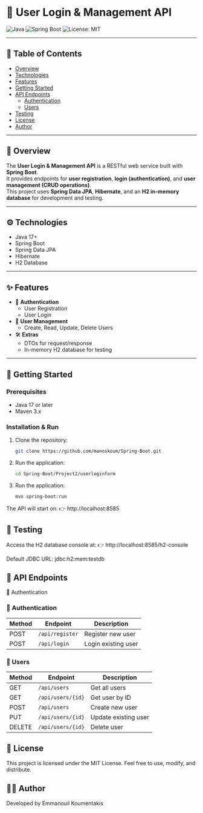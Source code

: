# 🔐 User Login & Management API

![Java](https://img.shields.io/badge/Java-17-orange) 
![Spring Boot](https://img.shields.io/badge/Spring%20Boot-3-brightgreen) 
![License: MIT](https://img.shields.io/badge/License-MIT-blue)

---

## 📑 Table of Contents
- [Overview](#-overview)
- [Technologies](#-technologies)
- [Features](#-features)
- [Getting Started](#-getting-started)
- [API Endpoints](#-api-endpoints)
  - [Authentication](#authentication)
  - [Users](#users)
- [Testing](#-testing)
- [License](#-license)
- [Author](#-author)

---

## 📌 Overview
The **User Login & Management API** is a RESTful web service built with **Spring Boot**.  
It provides endpoints for **user registration**, **login (authentication)**, and **user management (CRUD operations)**.  
This project uses **Spring Data JPA**, **Hibernate**, and an **H2 in-memory database** for development and testing.  

---

## ⚙️ Technologies
- Java 17+
- Spring Boot
- Spring Data JPA
- Hibernate
- H2 Database

---

## ✨ Features
- 🔐 **Authentication**
  - User Registration
  - User Login
- 👥 **User Management**
  - Create, Read, Update, Delete Users
- 🛠 **Extras**
  - DTOs for request/response
  - In-memory H2 database for testing

---

## 🚀 Getting Started

### Prerequisites
- Java 17 or later
- Maven 3.x

### Installation & Run
1. Clone the repository:
   ```bash
   git clone https://github.com/manoskoum/Spring-Boot.git

2. Run the application:
   ```bash
   cd Spring-Boot/Project2/userloginform

3. Run the application:
   ```bash
   mvn spring-boot:run

The API will start on: 👉 http://localhost:8585 

## 🧪 Testing

Access the H2 database console at: 👉 http://localhost:8585/h2-console

Default JDBC URL: jdbc:h2:mem:testdb

## 📡 API Endpoints

🔐 Authentication

### 🔐 Authentication
| Method | Endpoint        | Description         |
|--------|-----------------|---------------------|
| POST   | `/api/register` | Register new user   |
| POST   | `/api/login`    | Login existing user |

### 👥 Users
| Method | Endpoint           | Description           |
|--------|-------------------|-----------------------|
| GET    | `/api/users`      | Get all users         |
| GET    | `/api/users/{id}` | Get user by ID        |
| POST   | `/api/users`      | Create new user       |
| PUT    | `/api/users/{id}` | Update existing user  |
| DELETE | `/api/users/{id}` | Delete user           |



## 📄 License

This project is licensed under the MIT License.
Feel free to use, modify, and distribute.

## 👨‍💻 Author

Developed by Emmanouil Koumentakis
